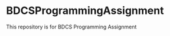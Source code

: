 BDCSProgrammingAssignment
=========================

This repository is for BDCS Programming Assignment
